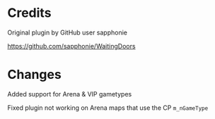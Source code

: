 # Credits
Original plugin by GitHub user sapphonie

https://github.com/sapphonie/WaitingDoors

# Changes
Added support for Arena & VIP gametypes

Fixed plugin not working on Arena maps that use the CP `m_nGameType`

